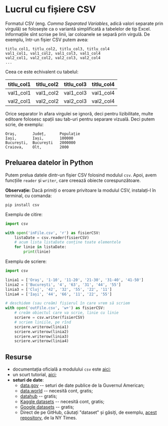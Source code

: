 # Lucrul cu fișiere CSV

Formatul CSV (eng. *Comma Separated Variables*, adică valori separate prin virgulă) se folosește
ca o variantă simplificată a tabelelor de tip Excel. Informațiile sînt scrise pe linii, iar coloanele
se separă prin virgulă. De exemplu, într-un fișier CSV putem avea:

```csv
titlu_col1, titlu_col2, titlu_col3, titlu_col4
val1_col1, val1_col2, val1_col3, val1_col4
val2_col1, val2_col2, val2_col3, val2_col4
...
```

Ceea ce este echivalent cu tabelul:

| titlu_col1 | titlu_col2 | titlu_col3 | titlu_col4 |
|------------|------------|------------|------------|
| val1_col1  | val1_col2  | val1_col3  | val1_col4  |
| val2_col1  | val2_col2  | val2_col3  | val2_col4  |

Orice separator în afara virgulei se ignoră, deci pentru lizibilitate, multe editoare folosesc
spații sau tab-uri pentru separare vizuală. Deci putem scrie, de exemplu:

```csv
Oraș,       Județ,      Populație
Iași,       Iași,       100000
București,  București   2000000
Craiova,    Olt,        2000
```

## Preluarea datelor în Python
Putem prelua datele dintr-un fișier CSV folosind modulul `csv`.
Apoi, avem funcțiile `reader` și `writer`, care creează obiecte corespunzătoare.

**Observație:** Dacă primiți o eroare privitoare la modulul CSV, instalați-l în terminal, cu comanda:
```shell
pip install csv
```

Exemplu de citire:
```python
import csv

with open('inFile.csv', 'r') as fisierCSV:
    listaDate = csv.reader(fisierCSV)
    # acum lista listaDate conține toate elementele
    for linie in listaDate:
        print(linie)
```

Exemplu de scriere:
```python
import csv

linia1 = ['Oraș', '1-10', '11-20', '21-30', '31-40', '41-50']
linia2 = ['București', '4', '63', '31', '44', '55']
linia3 = ['Cluj', '42', '32', '55', '22', '11']
linia4 = ['Iași', '44', '66', '11', '22', '55']

# deschidem (sau creăm) fișierul în care vrem să scriem
with open('outFile.csv', 'w+') as fisierCSV:
    # creăm obiectul care va scrie, linie cu linie
    scriere = csv.writer(fisierCSV)
    # scriem liniile, pe rînd
    scriere.writerow(linia1)
    scriere.writerow(linia2)
    scriere.writerow(linia3)
    scriere.writerow(linia4)
```

## Resurse
- documentația oficială a modulului `csv` este [aici](https://docs.python.org/3/library/csv.html);
- un scurt tutorial, [aici](https://www.geeksforgeeks.org/working-csv-files-python/);
- **seturi de date**:
  + [data.gov](https://catalog.data.gov/dataset/) -- seturi de date publice de la Guvernul American;
  + [data.world](https://data.world/datasets/free) -- necesită cont, gratis;
  + [datahub](https://datahub.io/collections) -- gratis;
  + [Kaggle datasets](https://www.kaggle.com/datasets) -- necesită cont, gratis;
  + [Google datasets](https://datasetsearch.research.google.com/) -- gratis;
  + Direct de pe GitHub, căutați "dataset" și găsiți, de exemplu, [acest repository](https://github.com/nytimes/covid-19-data), de la NY Times.
